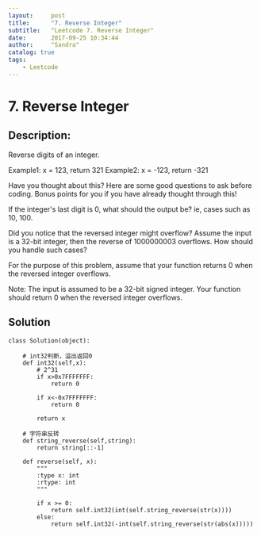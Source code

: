 ```yaml
---
layout:     post
title:      "7. Reverse Integer"
subtitle:   "Leetcode 7. Reverse Integer"
date:       2017-09-25 10:34:44 
author:     "Sandra"
catalog: true
tags:
    - Leetcode
---
```


# 7. Reverse Integer

## Description:

Reverse digits of an integer.

Example1: x = 123, return 321
Example2: x = -123, return -321

Have you thought about this?
Here are some good questions to ask before coding. Bonus points for you if you have already thought through this!

If the integer's last digit is 0, what should the output be? ie, cases such as 10, 100.

Did you notice that the reversed integer might overflow? Assume the input is a 32-bit integer, then the reverse of 1000000003 overflows. How should you handle such cases?

For the purpose of this problem, assume that your function returns 0 when the reversed integer overflows.

Note:
The input is assumed to be a 32-bit signed integer. Your function should return 0 when the reversed integer overflows.

## Solution
    class Solution(object):
        
        # int32判断，溢出返回0
        def int32(self,x):
            # 2^31
            if x>0x7FFFFFFF:
                return 0
            
            if x<-0x7FFFFFFF:
                return 0
        
            return x
        
        # 字符串反转
        def string_reverse(self,string):  
            return string[::-1]
        
        def reverse(self, x):
            """
            :type x: int
            :rtype: int
            """
            
            if x >= 0:
                return self.int32(int(self.string_reverse(str(x))))
            else:
                return self.int32(-int(self.string_reverse(str(abs(x)))))
                    
